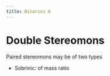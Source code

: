 ```yaml
---
title: Binaries 6
---
```

# Double Stereomons
Paired stereomons may be of two types
- Sobrinic: of mass ratio